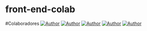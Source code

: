 # front-end-colab

#Colaboradores
[![Author](https://img.shields.io/badge/Dev-Nadi%20Duno-orange%20)](https://github.com/nadiduno)
[![Author](https://img.shields.io/badge/Dev-Efrain%20eefracotor-orange%20)](https://github.com/eefracotor)
[![Author](https://img.shields.io/badge/Dev-Jose%20Gonzalez-orange%20)](https://github.com/JoseDarioGonzalezCha)
[![Author](https://img.shields.io/badge/Dev-Miguel%20Uco-orange%20)](https://github.com/miviu)
[![Author](https://img.shields.io/badge/Dev-Lisbeth%20Uco-orange%20)]([https://github.com/miviu](https://github.com/LisbethToledo))
